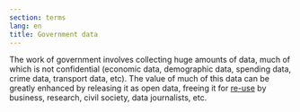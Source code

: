 ```yaml
---
section: terms
lang: en
title: Government data
---
```


The work of government involves collecting huge amounts of data, much of which is not confidential (economic data, demographic data, spending data, crime data, transport data, etc). The value of much of this data can be greatly enhanced by releasing it as open data, freeing it for [re-use](../re-use/) by business, research, civil society, data journalists, etc.
